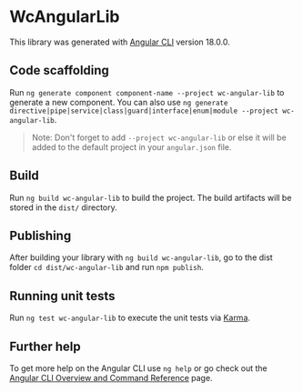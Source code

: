 # WcAngularLib

This library was generated with [Angular CLI](https://github.com/angular/angular-cli) version 18.0.0.

## Code scaffolding

Run `ng generate component component-name --project wc-angular-lib` to generate a new component. You can also use `ng generate directive|pipe|service|class|guard|interface|enum|module --project wc-angular-lib`.

> Note: Don't forget to add `--project wc-angular-lib` or else it will be added to the default project in your `angular.json` file.

## Build

Run `ng build wc-angular-lib` to build the project. The build artifacts will be stored in the `dist/` directory.

## Publishing

After building your library with `ng build wc-angular-lib`, go to the dist folder `cd dist/wc-angular-lib` and run `npm publish`.

## Running unit tests

Run `ng test wc-angular-lib` to execute the unit tests via [Karma](https://karma-runner.github.io).

## Further help

To get more help on the Angular CLI use `ng help` or go check out the [Angular CLI Overview and Command Reference](https://angular.dev/tools/cli) page.
